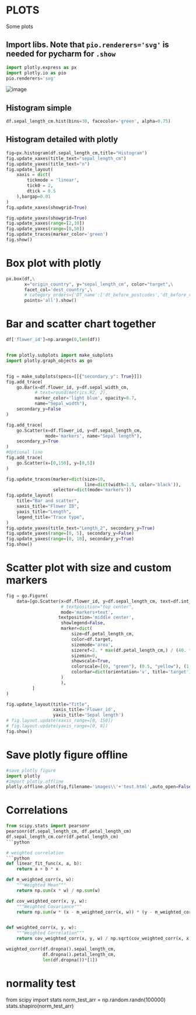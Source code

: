 # PLOTS

Some plots

## Import libs. Note that ```pio.renderers='svg'``` is needed for pycharm for ```.show```

```python
import plotly.express as px
import plotly.io as pio
pio.renderers='svg'
```
![image](https://github.com/volkangumuskaya/Personal_cheat_sheet/assets/54629964/80eb29d9-68f1-4c3d-b36a-dfec3dd459a1)

## Histogram simple
```python
df.sepal_length_cm.hist(bins=30, facecolor='green', alpha=0.75)
```

## Histogram detailed with plotly
```python
fig=px.histogram(df.sepal_length_cm,title="Histogram")
fig.update_xaxes(title_text="sepal_length_cm")
fig.update_yaxes(title_text="n")
fig.update_layout(
    xaxis = dict(
        tickmode = 'linear',
        tick0 = 2,
        dtick = 0.5
    ),bargap=0.01
)
fig.update_xaxes(showgrid=True)

fig.update_yaxes(showgrid=True)
fig.update_xaxes(range=[2,10])
fig.update_yaxes(range=[0,50])
fig.update_traces(marker_color='green')
fig.show()
```

# Box plot with plotly
```python
px.box(df,\
       x="origin_country", y="sepal_length_cm", color="target",\
       facet_col='dest_country',\
       # category_orders={'DT_name':['dt_before_postcodes','dt_before_corridor','dt']},\
       points='all').show()
```

# Bar and scatter chart together 

```python
df['flower_id']=np.arange(0,len(df))


from plotly.subplots import make_subplots
import plotly.graph_objects as go


fig = make_subplots(specs=[[{"secondary_y": True}]])
fig.add_trace(
    go.Bar(x=df.flower_id, y=df.sepal_width_cm,
           # text=round(metrics.R2, 2),
           marker_color='light blue', opacity=0.7,
           name="Sepal_width"),
    secondary_y=False
)

fig.add_trace(
    go.Scatter(x=df.flower_id, y=df.sepal_length_cm,
               mode='markers', name="Sepal length"),
    secondary_y=True
)
#Optional line
fig.add_trace(
    go.Scatter(x=[0,150], y=[0,5])
)

fig.update_traces(marker=dict(size=10,
                              line=dict(width=1.5, color='black')),
                  selector=dict(mode='markers'))
fig.update_layout(
    title="Bar and scatter",
    xaxis_title="Flower ID",
    yaxis_title="Length",
    legend_title="Trace type",
)
fig.update_yaxes(title_text="Length_2", secondary_y=True)
fig.update_yaxes(range=[0, 5], secondary_y=False)
fig.update_yaxes(range=[0, 10], secondary_y=True)
fig.show()
```
# Scatter plot with size and custom markers
```python
fig = go.Figure(
    data=[go.Scatter(x=df.flower_id, y=df.sepal_length_cm, text=df.int_class,
                     # textposition="top center",
                     mode='markers+text',
                    textposition='middle center',
                     showlegend=False,
                     marker=dict(
                         size=df.petal_length_cm,
                         color=df.target,
                         sizemode='area',
                         sizeref=2. * max(df.petal_length_cm,) / (40. ** 2),
                         sizemin=0,
                         showscale=True,
                         colorscale=[(0, "green"), (0.5, "yellow"), (1, "red")],
                         colorbar=dict(orientation='v', title='target')
                     )
                     ),
          ]
)

fig.update_layout(title="Title",
                  xaxis_title='Flower_id',
                  yaxis_title='Sepal length')
# fig.layout.update(xaxis_range=[0, 150])
# fig.layout.update(yaxis_range=[0, 8])
fig.show()
```


# Save plotly figure offline 
```python
#save plotly figure
import plotly
#import plotly.offline
plotly.offline.plot(fig,filename='images\\'+'test.html',auto_open=False)
```

# Correlations
```python
from scipy.stats import pearsonr
pearsonr(df.sepal_length_cm, df.petal_length_cm)
df.sepal_length_cm.corr(df.petal_length_cm)
```python

# weighted correlation
```python
def linear_fit_func(x, a, b):
    return a + b * x

def m_weighted_corr(x, w):
    """Weighted Mean"""
    return np.sum(x * w) / np.sum(w)

def cov_weighted_corr(x, y, w):
    """Weighted Covariance"""
    return np.sum(w * (x - m_weighted_corr(x, w)) * (y - m_weighted_corr(y, w))) / np.sum(w)


def weighted_corr(x, y, w):
    """Weighted Correlation"""
    return cov_weighted_corr(x, y, w) / np.sqrt(cov_weighted_corr(x, x, w) * cov_weighted_corr(y, y, w))

weighted_corr(df.dropna().sepal_length_cm,
              df.dropna().petal_length_cm,
              len(df.dropna())*[1])
```

# normality test
from scipy import stats
norm_test_arr = np.random.randn(100000)
stats.shapiro(norm_test_arr)
